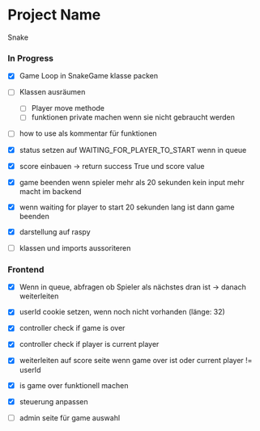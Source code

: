 # Project Name
Snake

### In Progress
- [x] Game Loop in SnakeGame klasse packen
- [ ] Klassen ausräumen
  - [ ] Player move methode
  - [ ] funktionen private machen wenn sie nicht gebraucht werden
- [ ] how to use als kommentar für funktionen
- [x] status setzen auf WAITING_FOR_PLAYER_TO_START wenn in queue
- [x] score einbauen -> return success True und score value

- [x] game beenden wenn spieler mehr als 20 sekunden kein input mehr macht im backend
- [x] wenn waiting for player to start 20 sekunden lang ist dann game beenden
- [x] darstellung auf raspy
- [ ] klassen und imports aussoriteren

### Frontend
- [x] Wenn in queue, abfragen ob Spieler als nächstes dran ist -> danach weiterleiten
- [x] userId cookie setzen, wenn noch nicht vorhanden (länge: 32)
- [x] controller check if game is over
- [x] controller check if player is current player
- [x] weiterleiten auf score seite wenn game over ist oder current player != userId
- [x] is game over funktionell machen
- [x] steuerung anpassen

- [ ] admin seite für game auswahl